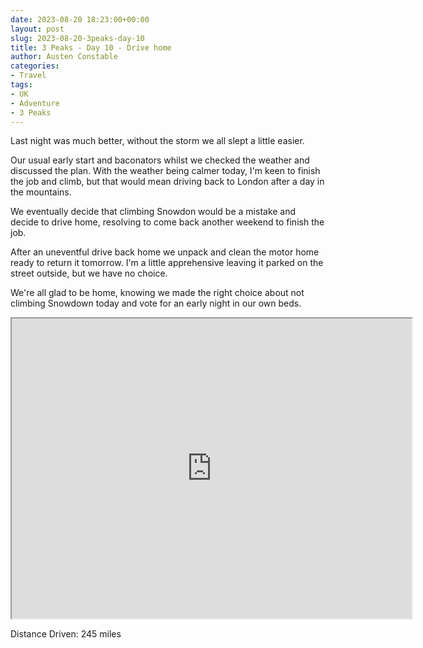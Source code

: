 ```yaml
---
date: 2023-08-20 18:23:00+00:00
layout: post
slug: 2023-08-20-3peaks-day-10
title: 3 Peaks - Day 10 - Drive home
author: Austen Constable
categories:
- Travel
tags:
- UK
- Adventure
- 3 Peaks
---
```


Last night was much better, without the storm we all slept a little easier.

Our usual early start and baconators whilst we checked the weather and discussed the plan. 
With the weather being calmer today, I'm keen to finish the job and climb, but that would mean driving back to London after a day in the mountains.
 
We eventually decide that climbing Snowdon would be a mistake and decide to drive home, resolving to come back another weekend to finish the job.

After an uneventful drive back home we unpack and clean the motor home ready to return it tomorrow. 
I'm a little apprehensive leaving it parked on the street outside, but we have no choice.

We're all glad to be home, knowing we made the right choice about not climbing Snowdown today and vote for an early night in our own beds.

<iframe src="https://www.google.com/maps/d/embed?mid=14r9Ee9qxZ2AF8wMKVKMbchF-pWj6eo0&ehbc=2E312F" width="640" height="480"></iframe>

Distance Driven: 245 miles
